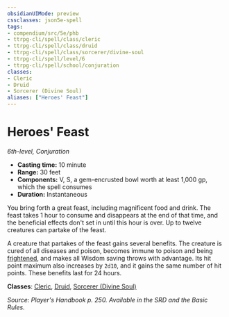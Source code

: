 ```yaml
---
obsidianUIMode: preview
cssclasses: json5e-spell
tags:
- compendium/src/5e/phb
- ttrpg-cli/spell/class/cleric
- ttrpg-cli/spell/class/druid
- ttrpg-cli/spell/class/sorcerer/divine-soul
- ttrpg-cli/spell/level/6
- ttrpg-cli/spell/school/conjuration
classes:
- Cleric
- Druid
- Sorcerer (Divine Soul)
aliases: ["Heroes' Feast"]
---
```

# Heroes' Feast
*6th-level, Conjuration*  

- **Casting time:** 10 minute
- **Range:** 30 feet
- **Components:** V, S, a gem-encrusted bowl worth at least 1,000 gp, which the spell consumes
- **Duration:** Instantaneous

You bring forth a great feast, including magnificent food and drink. The feast takes 1 hour to consume and disappears at the end of that time, and the beneficial effects don't set in until this hour is over. Up to twelve creatures can partake of the feast.

A creature that partakes of the feast gains several benefits. The creature is cured of all diseases and poison, becomes immune to poison and being [frightened](/3-Mechanics/CLI/rules/conditions.md#frightened), and makes all Wisdom saving throws with advantage. Its hit point maximum also increases by `2d10`, and it gains the same number of hit points. These benefits last for 24 hours.

**Classes**: [Cleric](/3-Mechanics/CLI/classes/cleric.md), [Druid](/3-Mechanics/CLI/classes/druid.md), [Sorcerer (Divine Soul)](/3-Mechanics/CLI/classes/sorcerer-divine-soul-xge.md)

*Source: Player's Handbook p. 250. Available in the SRD and the Basic Rules.*